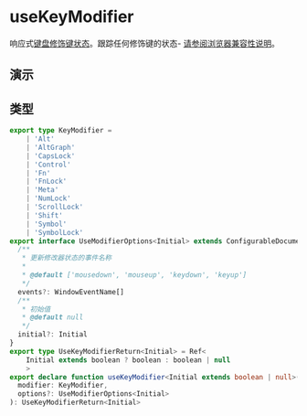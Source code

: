 # useKeyModifier

响应式[键盘修饰键状态](https://developer.mozilla.org/en-US/docs/Web/API/KeyboardEvent/getModifierState)。跟踪任何修饰键的状态- [请参阅浏览器兼容性说明](https://developer.mozilla.org/en-US/docs/Web/API/KeyboardEvent/getModifierState#browser_compatibility)。

## 演示

<demo src="./demo.vue" title="useKeyModifier" desc="响应式键盘修饰键状态"></demo>


## 类型

```ts
export type KeyModifier =
    | 'Alt'
    | 'AltGraph'
    | 'CapsLock'
    | 'Control'
    | 'Fn'
    | 'FnLock'
    | 'Meta'
    | 'NumLock'
    | 'ScrollLock'
    | 'Shift'
    | 'Symbol'
    | 'SymbolLock'
export interface UseModifierOptions<Initial> extends ConfigurableDocument {
  /**
   * 更新修改器状态的事件名称
   *
   * @default ['mousedown', 'mouseup', 'keydown', 'keyup']
   */
  events?: WindowEventName[]
  /**
   * 初始值
   * @default null
   */
  initial?: Initial
}
export type UseKeyModifierReturn<Initial> = Ref<
    Initial extends boolean ? boolean : boolean | null
    >
export declare function useKeyModifier<Initial extends boolean | null>(
  modifier: KeyModifier,
  options?: UseModifierOptions<Initial>
): UseKeyModifierReturn<Initial>
```
